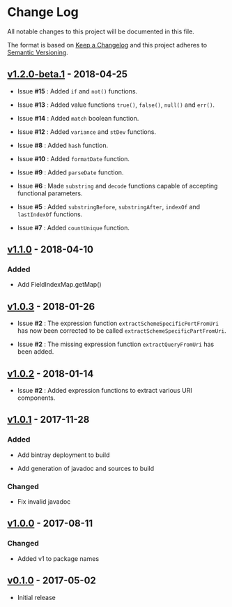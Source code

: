 # Change Log
All notable changes to this project will be documented in this file.

The format is based on [Keep a Changelog](http://keepachangelog.com/) 
and this project adheres to [Semantic Versioning](http://semver.org/).

## [v1.2.0-beta.1] - 2018-04-25

* Issue **#15** : Added `if` and `not()` functions.

* Issue **#13** : Added value functions `true()`, `false()`, `null()` and `err()`.

* Issue **#14** : Added `match` boolean function.

* Issue **#12** : Added `variance` and `stDev` functions.

* Issue **#8** : Added `hash` function.

* Issue **#10** : Added `formatDate` function.

* Issue **#9** : Added `parseDate` function.

* Issue **#6** : Made `substring` and `decode` functions capable of accepting functional parameters.

* Issue **#5** : Added `substringBefore`, `substringAfter`, `indexOf` and `lastIndexOf` functions.

* Issue **#7** : Added `countUnique` function.

## [v1.1.0] - 2018-04-10

### Added

* Add FieldIndexMap.getMap()

## [v1.0.3] - 2018-01-26

* Issue **#2** : The expression function `extractSchemeSpecificPortFromUri` has now been corrected to be called `extractSchemeSpecificPartFromUri`.

* Issue **#2** : The missing expression function `extractQueryFromUri` has been added.

## [v1.0.2] - 2018-01-14

* Issue **#2** : Added expression functions to extract various URI components.

## [v1.0.1] - 2017-11-28

### Added

* Add bintray deployment to build

* Add generation of javadoc and sources to build

### Changed

* Fix invalid javadoc

## [v1.0.0] - 2017-08-11

### Changed

* Added v1 to package names

## [v0.1.0] - 2017-05-02

* Initial release

[Unreleased]: https://github.com/gchq/stroom-expression/compare/v1.2.0-beta.1...HEAD
[v1.2.0-beta.1]: https://github.com/gchq/stroom-expression/compare/v1.1.0...v1.2.0-beta.1
[v1.1.0]: https://github.com/gchq/stroom-expression/compare/v1.0.3...v1.1.0
[v1.0.3]: https://github.com/gchq/stroom-expression/compare/v1.0.2...v1.0.3
[v1.0.2]: https://github.com/gchq/stroom-expression/compare/v1.0.1...v1.0.2
[v1.0.1]: https://github.com/gchq/stroom-expression/compare/v1.0.0...v1.0.1
[v1.0.0]: https://github.com/gchq/stroom-expression/compare/v0.1.0...v1.0.0
[v0.1.0]: https://github.com/gchq/stroom-expression/releases/tag/v0.1.0
